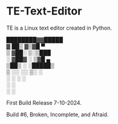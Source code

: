 # TE-Text-Editor
TE is a Linux text editor created in Python.

████████▓▓█████    
▓  ██▒ ▓▒▓█   ▀    
▒ ▓██░ ▒░▒███      
░ ▓██▓ ░ ▒▓█  ▄    
  ▒██▒ ░ ░█████▒   
  ▒ ░░   ░░ ▒░ ░   
    ░     ░ ░  ░   
  ░         ░      
            ░  ░   
                   

First Build Release 7-10-2024.

Build #6, Broken, Incomplete, and Afraid.
